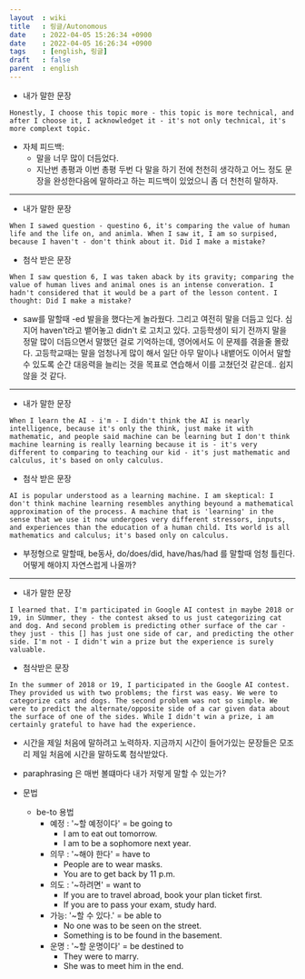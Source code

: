 ```yaml
---
layout  : wiki
title   : 링글/Autonomous
date    : 2022-04-05 15:26:34 +0900
date    : 2022-04-05 16:26:34 +0900
tags    : [english, 링글]
draft   : false
parent  : english
---
```


- 내가 말한 문장
```
Honestly, I choose this topic more - this topic is more technical, and after I choose it, I acknowledget it - it's not only technical, it's more complext topic.
```

- 자체 피드백:
	- 말을 너무 많이 더듬었다.
	- 지난번 총평과 이번 총평 두번 다 말을 하기 전에 천천히 생각하고 어느 정도 문장을 완성한다음에 말하라고 하는 피드백이 있었으니 좀 더 천천히 말하자.

---

- 내가 말한 문장
```
When I sawed question - questino 6, it's comparing the value of human life and the life on, and animla. When I saw it, I am so surpised, because I haven't - don't think about it. Did I make a mistake?
```

- 첨삭 받은 문장
```
When I saw question 6, I was taken aback by its gravity; comparing the value of human lives and animal ones is an intense converation. I hadn't considered that it would be a part of the lesson content. I thought: Did I make a mistake?
```

- saw를 말할때 -ed 발을을 했다는게 놀라웠다. 그리고 여전히 말을 더듬고 있다. 심지어 haven't라고 뱉어놓고 didn't 로 고치고 있다. 고등학생이 되기 전까지 말을 정말 많이 더듬으면서 말했던 걸로 기억하는데, 영어에서도 이 문제를 겪을줄 몰랐다. 고등학교때는 말을 엄청나게 많이 해서 일단 아무 말이나 내뱉어도 이어서 말할 수 있도록 순간 대응력을 늘리는 것을 목표로 연습해서 이를 고쳤던것 같은데.. 쉽지 않을 것 같다.

---

- 내가 말한 문장
```
When I learn the AI - i'm - I didn't think the AI is nearly intelligence, because it's only the think, just make it with mathematic, and people said machine can be learning but I don't think machine learning is really learning because it is - it's very different to comparing to teaching our kid - it's just mathematic and calculus, it's based on only calculus.
```

- 첨삭 받은 문장
```
AI is popular understood as a learning machine. I am skeptical: I don't think machine learning resembles anything beyound a mathematical approximation of the process. A machine that is 'learning' in the sense that we use it now undergoes very different stressors, inputs, and experiences than the education of a human child. Its world is all mathematics and calculus; it's based only on calculus.
```

- 부정형으로 말할때, be동사, do/does/did, have/has/had 를 말할때 엄청 틀린다. 어떻게 해야지 자연스럽게 나올까?

---
- 내가 말한 문장
```
I learned that. I'm participated in Google AI contest in maybe 2018 or 19, in SUmmer, they - the contest aksed to us just categorizing cat and dog. And second problem is predicting other surface of the car - they just - this [] has just one side of car, and predicting the other side. I'm not - I didn't win a prize but the experience is surely valuable.
```

- 첨삭받은 문장
```
In the summer of 2018 or 19, I participated in the Google AI contest. They provided us with two problems; the first was easy. We were to categorize cats and dogs. The second problem was not so simple. We were to predict the alternate/opposite side of a car given data about the surface of one of the sides. While I didn't win a prize, i am certainly grateful to have had the experience.
```

- 시간을 제일 처음에 말하려고 노력하자. 지금까지 시간이 들어가있는 문장들은 모조리 제일 처음에 시간을 말하도록 첨삭받았다.
- paraphrasing 은 매번 볼떄마다 내가 저렇게 말할 수 있는가?

- 문법
	- be-to 용법
		- 예정 : '~할 예정이다' = be going to
			- I am to eat out tomorrow.
			- I am to be a sophomore next year.
		- 의무 : '~해야 한다' = have to
			- People are to wear masks.
			- You are to get back by 11 p.m.
		- 의도 : '~하려면' = want to
			- If you are to travel abroad, book your plan ticket first.
			- If you are to pass your exam, study hard.
		- 가능: '~할 수 있다.' = be able to
			- No one was to be seen on the street.
			- Something is to be found in the basement.
		- 운명 : '~할 운명이다' = be destined to
			- They were to marry.
			- She was to meet him in the end.